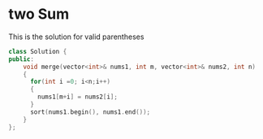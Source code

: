 # two Sum

This is the solution for valid parentheses

```cpp
class Solution {
public:
    void merge(vector<int>& nums1, int m, vector<int>& nums2, int n) 
    {
      for(int i =0; i<n;i++)
      {
        nums1[m+i] = nums2[i];
      }
      sort(nums1.begin(), nums1.end());
    }
};
```